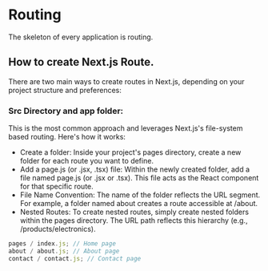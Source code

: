 # Routing

The skeleton of every application is routing.

## How to create Next.js Route.

There are two main ways to create routes in Next.js, depending on your project structure and preferences:

### Src Directory and app folder:

This is the most common approach and leverages Next.js's file-system based routing. Here's how it works:

- Create a folder: Inside your project's pages directory, create a new folder for each route you want to define.
- Add a page.js (or .jsx, .tsx) file: Within the newly created folder, add a file named page.js (or .jsx or .tsx). This file acts as the React component for that specific route.
- File Name Convention: The name of the folder reflects the URL segment. For example, a folder named about creates a route accessible at /about.
- Nested Routes: To create nested routes, simply create nested folders within the pages directory. The URL path reflects this hierarchy (e.g., /products/electronics).

```ts
pages / index.js; // Home page
about / about.js; // About page
contact / contact.js; // Contact page
```
